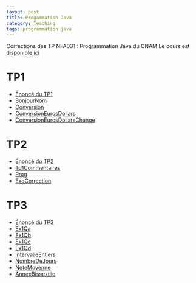 ```yaml
---
layout: post
title: Progammation Java
category: Teaching
tags: programmation java
---
```


Corrections des TP NFA031 : Programmation Java du CNAM
Le cours est disponible [ici](http://deptinfo.cnam.fr/Enseignement/CycleA/APA/nfa031/)

# TP1

* [Énoncé du TP1](https://thibaultallart.github.io/public/NFA031/TP1/TP1.pdf)
* [BonjourNom](https://thibaultallart.github.io/public/NFA031/TP1/BonjourNom.java)
* [Conversion](https://thibaultallart.github.io/public/NFA031/TP1/Conversion.java)
* [ConversionEurosDollars](https://thibaultallart.github.io/public/NFA031/TP1/ConversionEurosDollars.java)
* [ConversionEurosDollarsChange](https://thibaultallart.github.io/public/NFA031/TP1/ConversionEurosDollarsChange.java)

# TP2

* [Énoncé du TP2](https://thibaultallart.github.io/public/NFA031/TP2/TP2.pdf)
* [Td1Commentaires](https://thibaultallart.github.io/public/NFA031/TP2/Td1Commentaires.java)
* [Prog](https://thibaultallart.github.io/public/NFA031/TP2/Prog.java)
* [ExoCorrection](https://thibaultallart.github.io/public/NFA031/TP2/ExoCorrection.java)

# TP3
* [Énoncé du TP3](https://thibaultallart.github.io/public/NFA031/TP3/TP3.pdf)
* [Ex1Qa](https://thibaultallart.github.io/public/NFA031/TP3/Ex1Qa.java)
* [Ex1Qb](https://thibaultallart.github.io/public/NFA031/TP3/Ex1Qb.java)
* [Ex1Qc](https://thibaultallart.github.io/public/NFA031/TP3/Ex1Qc.java)
* [Ex1Qd](https://thibaultallart.github.io/public/NFA031/TP3/Ex1Qd.java)
* [IntervalleEntiers](https://thibaultallart.github.io/public/NFA031/TP3/IntervalleEntiers.java)
* [NombreDeJours](https://thibaultallart.github.io/public/NFA031/TP3/NombreDeJours.java)
* [NoteMoyenne](https://thibaultallart.github.io/public/NFA031/TP3/NoteMoyenne.java)
* [AnneeBissextile](https://thibaultallart.github.io/public/NFA031/TP3/AnneeBissextile.java)